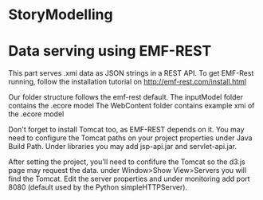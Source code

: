 StoryModelling
==============
Data serving using EMF-REST
==============

This part serves .xmi data as JSON strings in a REST API.
To get EMF-Rest running, follow the installation tutorial on http://emf-rest.com/install.html


Our folder structure follows the emf-rest default. 
The inputModel folder contains the .ecore model
The WebContent folder contains example xmi of the .ecore model


Don't forget to install Tomcat too, as EMF-REST depends on it. You may need to configure the Tomcat paths on your project properties under Java Build Path. Under libraries you may add jsp-api.jar and servlet-api.jar.


After setting the project, you'll need to confifure the Tomcat so the d3.js page may request the data. under Window>Show View>Servers you will find the Tomcat. Edit the server properties and under monitoring add port 8080 (default used by the Python simpleHTTPServer).